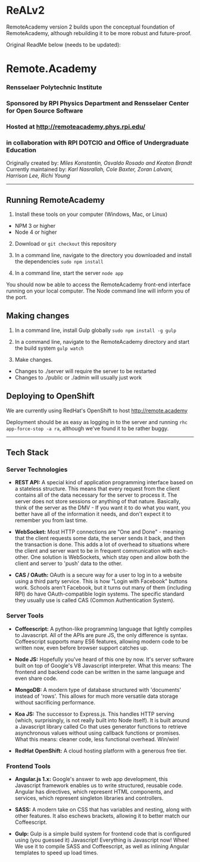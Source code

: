 # ReALv2
RemoteAcademy version 2 builds upon the conceptual foundation of RemoteAcademy, although rebuilding it to be more robust and future-proof.

Original ReadMe below (needs to be updated):
# Remote.Academy
### Rensselaer Polytechnic Institute
### Sponsored by RPI Physics Department and Rensselaer Center for Open Source Software
### Hosted at http://remoteacademy.phys.rpi.edu/
### in collaboration with RPI DOTCIO and Office of Undergraduate Education
Originally created by: *Miles Konstantin, Osvaldo Rosado and Keaton Brandt* <br>
Currently maintained by: *Karl Nasrallah, Cole Baxter, Zoran Lalvani, Harrison Lee, Richi Young*
***

## Running RemoteAcademy

1. Install these tools on your computer (Windows, Mac, or Linux)

* NPM 3 or higher
* Node 4 or higher

2. Download or `git checkout` this repository

3. In a command line, navigate to the directory you downloaded and install the dependencies
  `sudo npm install`

4. In a command line, start the server
  `node app`

You should now be able to access the RemoteAcademy front-end interface running on your
local computer. The Node command line will inform you of the port.


## Making changes

1. In a command line, install Gulp globally
  `sudo npm install -g gulp`

2. In a command line, navigate to the RemoteAcademy directory and start the build system
  `gulp watch`

3. Make changes.

* Changes to ./server will require the server to be restarted
* Changes to ./public or ./admin will usually just work


## Deploying to OpenShift

We are currently using RedHat's OpenShift to host http://remote.academy

Deployment should be as easy as logging in to the server and running
`rhc app-force-stop -a ra`, although we've found it to be rather buggy.

***

## Tech Stack

### Server Technologies

* **REST API:** A special kind of application programming interface based on a stateless
structure. This means that every request from the client contains all of the data necessary
for the server to process it. The server does not store sessions or anything of that nature.
Basically, think of the server as the DMV - If you want it to do what you want, you better
have all of the information it needs, and don't expect it to remember you from last time.

* **WebSocket:** Most HTTP connections are "One and Done" - meaning that the client requests
some data, the server sends it back, and then the transaction is done. This adds a lot of
overhead to situations where the client and server want to be in frequent communication with
each-other. One solution is WebSockets, which stay open and allow both the client and
server to 'push' data to the other.

* **CAS / OAuth:** OAuth is a secure way for a user to log in to a website using a third
party service. This is how "Login with Facebook" buttons work. Schools aren't Facebook, but
it turns out many of them (including RPI) do have OAuth-compatible login systems. The
specific standard they usually use is called CAS (Common Authentication System).


### Server Tools

* **Coffeescript:** A python-like programming language that lightly compiles to Javascript.
All of the APIs are pure JS, the only difference is syntax. Coffeescript supports many ES6
features, allowing modern code to be written now, even before browser support catches up.

* **Node JS:** Hopefully you've heard of this one by now. It's server software built on top
of Google's V8 Javascript interpreter. What this means: The frontend and backend code can be
written in the same language and even share code.

* **MongoDB:** A modern type of database structured with 'documents' instead of 'rows'. This
allows for much more versatile data storage without sacrificing performance.

* **Koa JS:** The successor to Express.js. This handles HTTP serving (which, surprisingly,
is not really built into Node itself). It is built around a Javascript library called Co
that uses generator functions to retrieve asynchronous values without using callback
functions or promises. What this means: cleaner code, less functional overhead. Win/win!

* **RedHat OpenShift:** A cloud hosting platform with a generous free tier.


### Frontend Tools

* **Angular.js 1.x:** Google's answer to web app development, this Javascript framework
enables us to write structured, reusable code. Angular has directives, which represent HTML
components, and services, which represent singleton libraries and controllers.

* **SASS:** A modern take on CSS that has variables and nesting, along with other features.
It also eschews brackets, allowing it to better match our Coffeescript.

* **Gulp:** Gulp is a simple build system for frontend code that is configured using (you
guessed it) Javascript! Everything is Javascript now! Whee! We use it to compile SASS
and Coffeescript, as well as inlining Angular templates to speed up load times.
